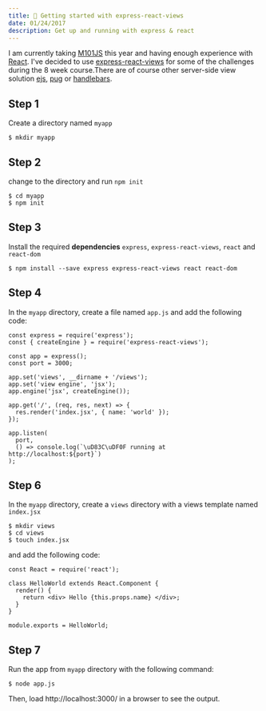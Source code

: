 ```yaml
---
title: 🚀 Getting started with express-react-views
date: 01/24/2017
description: Get up and running with express & react
---
```


I am currently taking [M101JS](https://university.mongodb.com/courses/M101JS/about) this year and having enough experience with [React](https://facebook.github.io/react/).
I've decided to use [express-react-views](https://github.com/reactjs/express-react-views) for some of the challenges during the 8 week course.There are of course other server-side view solution [ejs](http://www.embeddedjs.com/), [pug](https://pugjs.org/api/getting-started.html) or [handlebars](https://github.com/barc/express-hbs).



## Step 1
Create a directory named `myapp`
```javascipt
$ mkdir myapp
```

## Step 2
change to the directory and run `npm init`
```javascipt
$ cd myapp
$ npm init
```

## Step 3
Install the required **dependencies** `express`, `express-react-views`, `react` and `react-dom`

```javascipt
$ npm install --save express express-react-views react react-dom

```
## Step 4
In the `myapp` directory, create a file named `app.js` and add the following code:

```javascipt
const express = require('express');
const { createEngine } = require('express-react-views');

const app = express();
const port = 3000;

app.set('views', __dirname + '/views');
app.set('view engine', 'jsx');
app.engine('jsx', createEngine());

app.get('/', (req, res, next) => {
  res.render('index.jsx', { name: 'world' });
});

app.listen(
  port,
  () => console.log(`\uD83C\uDF0F running at http://localhost:${port}`)
);

```

## Step 6
In the `myapp` directory, create a `views` directory with a views template named `index.jsx`

```
$ mkdir views
$ cd views
$ touch index.jsx
```
and add the following code:
```
const React = require('react');

class HelloWorld extends React.Component {
  render() {
    return <div> Hello {this.props.name} </div>;
  }
}

module.exports = HelloWorld;
```
## Step 7

Run the app from `myapp` directory with the following command:

```javascipt
$ node app.js
```

Then, load http://localhost:3000/ in a browser to see the output.
